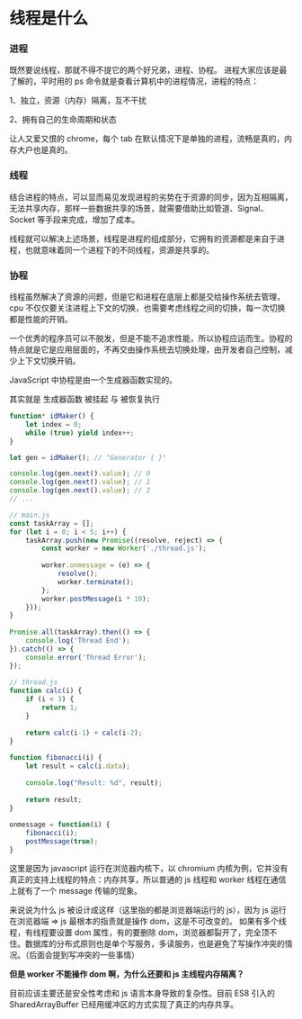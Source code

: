 # 线程是什么

### 进程

既然要说线程，那就不得不提它的两个好兄弟，进程、协程。
进程大家应该是最了解的，平时用的 ps 命令就是查看计算机中的进程情况，进程的特点：

1、独立，资源（内存）隔离，互不干扰

2、拥有自己的生命周期和状态

让人又爱又恨的 chrome，每个 tab 在默认情况下是单独的进程，流畅是真的，内存大户也是真的。

### 线程

结合进程的特点，可以显而易见发现进程的劣势在于资源的同步，因为互相隔离，无法共享内存，那样一些数据共享的场景，就需要借助比如管道、Signal、Socket 等手段来完成，增加了成本。

线程就可以解决上述场景，线程是进程的组成部分，它拥有的资源都是来自于进程，也就意味着同一个进程下的不同线程，资源是共享的。

### 协程

线程虽然解决了资源的问题，但是它和进程在底层上都是交给操作系统去管理，cpu 不仅仅要关注进程上下文的切换，也需要考虑线程之间的切换，每一次切换都是性能的开销。

一个优秀的程序员可以不脱发，但是不能不追求性能，所以协程应运而生。协程的特点就是它是应用层面的，不再交由操作系统去切换处理，由开发者自己控制，减少上下文切换开销。

JavaScript 中协程是由一个生成器函数实现的。

其实就是  生成器函数 被挂起 与 被恢复执行

```javascript
function* idMaker() {
    let index = 0;
    while (true) yield index++;
}

let gen = idMaker(); // "Generator { }"

console.log(gen.next().value); // 0
console.log(gen.next().value); // 1
console.log(gen.next().value); // 2
// ...
```







```javascript
// main.js
const taskArray = [];
for (let i = 0; i < 5; i++) {
    taskArray.push(new Promise((resolve, reject) => {
        const worker = new Worker('./thread.js');
 
        worker.onmessage = (e) => {
            resolve();
            worker.terminate();
        };
        worker.postMessage(i * 10);
    }));
}
 
Promise.all(taskArray).then(() => {
    console.log('Thread End');
}).catch(() => {
    console.error('Thread Error');
});
 
// thread.js
function calc(i) {
    if (i < 3) {
        return 1;
    }
 
    return calc(i-1) + calc(i-2);
}
 
function fibonacci(i) {
    let result = calc(i.data);
 
    console.log("Result: %d", result);
 
    return result;
}
 
onmessage = function(i) {
    fibonacci(i);
    postMessage(true);
}
```

这里是因为 javascript 运行在浏览器内核下，以 chromium 内核为例，它并没有真正的支持上线程的特点：内存共享，所以普通的 js 线程和 worker 线程在通信上就有了一个 message 传输的现象。

来说说为什么 js 被设计成这样（这里指的都是浏览器端运行的 js），因为 js 运行在浏览器端 => js 最根本的指责就是操作 dom，这是不可改变的。
如果有多个线程，有线程要设置 dom 属性，有的要删除 dom，浏览器都裂开了，完全顶不住。数据库的分布式原则也是单个写服务，多读服务，也是避免了写操作冲突的情况。（后面会提到写冲突的一些事情）

**但是 worker 不能操作 dom 啊，为什么还要和 js 主线程内存隔离？**

目前应该主要还是安全性考虑和 js 语言本身导致的复杂性。目前 ES8 引入的 SharedArrayBuffer 已经用缓冲区的方式实现了真正的内存共享。